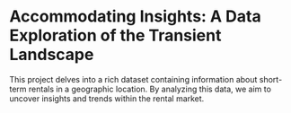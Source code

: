 # Accommodating Insights: A Data Exploration of the Transient Landscape

This project delves into a rich dataset containing information about short-term rentals in a geographic location. By analyzing this data, we aim to uncover insights and trends within the rental market.